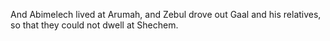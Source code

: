 And Abimelech lived at Arumah, and Zebul drove out Gaal and his relatives, so that they could not dwell at Shechem.

